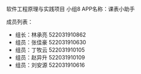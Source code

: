 软件工程原理与实践项目 小组8
APP名称：课表小助手

成员列表：
- 组长：林承亮  522031910862
- 组员：张佳豪	522031910630
- 组员：丁牧云	522031910105
- 组员：赵异升	522031910109
- 组员：刘安源	522031910616
